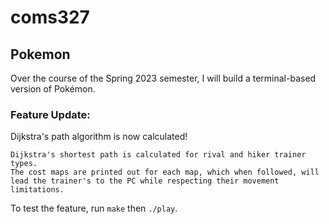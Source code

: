 # coms327
## Pokemon 

Over the course of the Spring 2023 semester, I will build a terminal-based version of Pokémon.

### Feature Update:
Dijkstra's path algorithm is now calculated!

```
Dijkstra's shortest path is calculated for rival and hiker trainer types.
The cost maps are printed out for each map, which when followed, will
lead the trainer's to the PC while respecting their movement limitations.
```

To test the feature, run `make` then `./play`.
